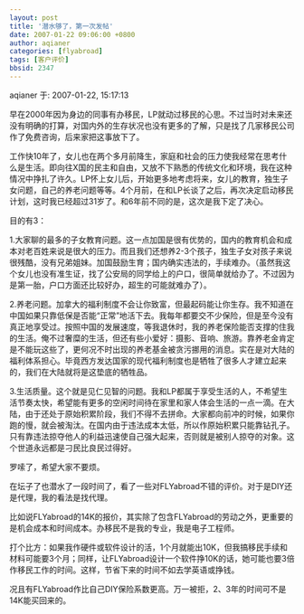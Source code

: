 ```yaml
---
layout: post
title: '潜水够了，第一次发帖'
date: 2007-01-22 09:06:00 +0800
author: aqianer
categories: [flyabroad]
tags: [客户评价]
bbsid: 2347
---
```


aqianer 于: 2007-01-22, 15:17:13

早在2000年因为身边的同事有办移民，LP就动过移民的心思。不过当时对未来还没有明确的打算，对国内外的生存状况也没有更多的了解，只是找了几家移民公司作了免费咨询，后来家把这事放下了。

工作快10年了，女儿也在两个多月前降生，家庭和社会的压力使我经常在思考什么是生活。即向往X国的民主和自由，又放不下熟悉的传统文化和环境，我在这种情况中挣扎了许久。LP怀上女儿后，开始更多地考虑将来，女儿的教育，独生子女问题，自己的养老问题等等。4个月前，在和LP长谈了之后，再次决定启动移民计划，这时我已经超过31岁了。和6年前不同的是，这次是我下定了决心。

目的有3：

1.大家聊的最多的子女教育问题。这一点加国是很有优势的，国内的教育机会和成本对老百姓来说是很大的压力。而且我们还想养2-3个孩子，独生子女对孩子来说很残酷，没有兄弟姐妹。加国鼓励生育；国内确实违法的，手续难办。（虽然我这个女儿也没有准生证，找了公安局的同学给上的户口，很简单就给办了。不过因为是第一胎，户口方面还比较好办，超生的可能就难办了）。

2.养老问题。加拿大的福利制度不会让你致富，但最起码能让你生存。我不知道在中国如果只靠低保是否能“正常”地活下去。我每年都要交不少保险，但是至今没有真正地享受过。按照中国的发展速度，等我退休时，我的养老保险能否支撑的住我的生活。俺不过奢糜的生活，但还有些小爱好：摄影、音响、旅游。靠养老金肯定是不能玩这些了，更何况不时出现的养老基金被贪污挪用的消息。实在是对大陆的福利体系担心。毕竟西方发达国家的现代福利制度也是牺牲了很多人才建立起来的，我们在大陆就将是这垫底的牺牲品。

3.生活质量。这个就是见仁见智的问题。我和LP都属于享受生活的人，不希望生活节奏太快，希望能有更多的空闲时间待在家里和家人体会生活的一点一滴。在大陆，由于还处于原始积累阶段，我们不得不去拼命。大家都向前冲的时候，如果你跑的慢，就会被淘汰。在国内由于违法成本太低，所以作原始积累只能靠钻孔子。只有靠违法掠夺他人的利益迅速使自己强大起来，否则就是被别人掠夺的对象。这个世道永远都是刁民比良民过得好。

罗嗦了，希望大家不要烦。

在坛子了也潜水了一段时间了，看了一些对FLYabroad不错的评价。对于是DIY还是代理，我的看法是找代理。

比如说FLYabroad的14K的报价，其实除了包含FLYabroad的劳动之外，更重要的是机会成本和时间成本。办移民不是我的专业，我是电子工程师。

打个比方：如果我作硬件或软件设计的活，1个月就能出10K，但我搞移民手续和材料可能要3个月；同样，让FLYabroad设计一个软件挣10K的话，她可能也要3倍作移民工作的时间。这样，节省下来的时间不如去学英语或挣钱。

况且有FLYabroad作比自己DIY保险系数更高。万一被拒，2、3年的时间可不是14K能买回来的。
